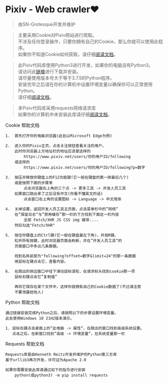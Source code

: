 # Pixiv - Web crawler❤

> 由SN-Grotesque开发并维护

> 主要采用Cookie对Pixiv网站进行爬取。<br>
> 不涉及任何登录操作，只要你拥有自己的Cookie，那么你就可以使用此程序。<br>
> 如果你不知道Cookie如何获取，请仔细<a href="#Cookie_Help">阅读文档</a>。

> 此Pixiv代码库使用Python3进行开发，如果你的电脑没有Python3。<br>
> 请访问此<a href="https://www.python.org/downloads">链接</a>进行下载并安装。<br>
> 请尽量使用版本号大于等于3.7.5的Python程序。<br>
> 安装完毕之后请在你的计算机中设置环境变量以确保你可以正常使用Python。<br>
> 请仔细<a href="#Python_Help">阅读文档</a>。


> 本Pixiv代码库采用requests网络请求库<br>
> 如果你的计算机中未安装此库请仔细<a href="#Requests_Help">阅读文档</a>。

<span id="Cookie_Help">Cookie 帮助文档</span>
```text
1.  首先打开你的电脑浏览器(此处以Microsoft Edge为例)

2.  进入你的Pixiv主页，点击关注按钮查看关注的用户。
    此时你浏览器上方地址栏的地址应该是这样的
        https://www.pixiv.net/users/你的用户ID/following
    或这样的
        https://www.pixiv.net/users/你的用户ID/following?p=数字

3.  按压并释放你键盘上的F12功能键(它一般在键盘的第一排最后几个)
    或是按照下面的步骤来
        点击浏览器右上角的三个点 -> 更多工具 -> 开发人员工具
    如果窗口跳出来了之后没有中文(你看不懂英文的话)
        点击窗口右上角的设置图标 -> Language -> 中文简体

4.  关掉设置，返回开发人员工具主页面，点击菜单栏中的”网络“
    在”保留日志“与”禁用缓存“那一栏的下方找到下面这一栏内容
        全部 Fetch/XHR JS CSS img 媒体....
    然后勾选"Fetch/XHR"

5.  按住你键盘上的Ctrl键(它一般在键盘最左下角)，并按R键。
    松开所有按键，此时浏览器页面会刷新，并在”开发人员工具“的
    页面窗口中多出几条数据。

    找到名称前部为"following?offset=数字&limit=24"的那一条数据
    用鼠标左键点击它，查看内容。

6.  在跳出的侧边窗口中往下滑动鼠标滚轮，在请求标头找到cookie那一项
    鼠标右键点击它”复制值“

    再将它保存在某个文件中，这样你就拥有自己的Cookie数据了(不过请注意
    不要泄露给他人)
```

<span id="Python_Help">Python 帮助文档</span>
```text
通过链接安装完成Python之后，请按照以下的步骤设置环境变量。
此处使用Windows 10 21H2版本演示。

1. 鼠标右键点击桌面上的”此电脑 -> 属性“，在跳出的窗口找到高级系统设置。
   点击之后，在新窗口找到”高级 -> 环境变量“，在系统变量那一栏
```





<span id="Requests_Help">Requests 帮助文档</span>
```text
Requests库是由Kenneth Reitz开发并维护的Python第三方库
基于urllib3再次开发，许可证为Apache 2.0

如果你需要安装此库请通过如下的指令进行安装
    python(或python3) -m pip install requests
```










